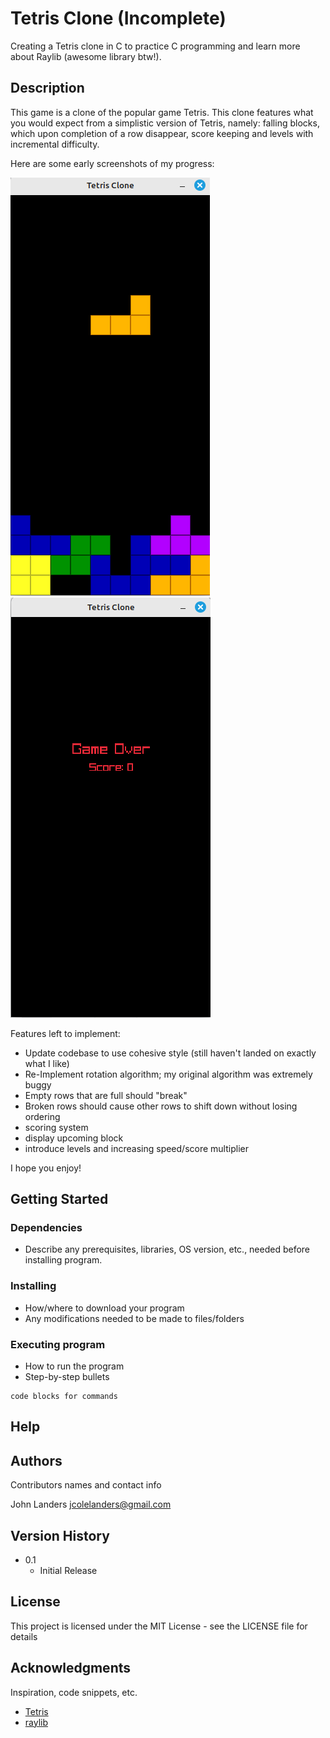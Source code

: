 # Tetris Clone (Incomplete)

Creating a Tetris clone in C to practice C programming and learn more about Raylib (awesome library btw!).

## Description

This game is a clone of the popular game Tetris. This clone features what you would expect from a simplistic version of Tetris, namely: falling blocks, which upon completion of a row disappear, score keeping and levels with incremental difficulty.

Here are some early screenshots of my progress:

![gameplay](screenshots/game_screenshot.png "Gameplay")
![gameover](screenshots/game_over_screenshot.png "Game Over")

Features left to implement:
- Update codebase to use cohesive style (still haven't landed on exactly what I like)
- Re-Implement rotation algorithm; my original algorithm was extremely buggy
- Empty rows that are full should "break"
- Broken rows should cause other rows to shift down without losing ordering
- scoring system
- display upcoming block
- introduce levels and increasing speed/score multiplier

I hope you enjoy!

## Getting Started

### Dependencies

* Describe any prerequisites, libraries, OS version, etc., needed before installing program.

### Installing

* How/where to download your program
* Any modifications needed to be made to files/folders

### Executing program

* How to run the program
* Step-by-step bullets
```
code blocks for commands
```

## Help

## Authors

Contributors names and contact info

John Landers [jcolelanders@gmail.com](mailto:jcolelanders@gmail.com)

## Version History

* 0.1
    * Initial Release

## License

This project is licensed under the MIT License - see the LICENSE file for details

## Acknowledgments

Inspiration, code snippets, etc.
* [Tetris](https://en.wikipedia.org/wiki/Tetris)
* [raylib](https://github.com/raysan5/raylib)
